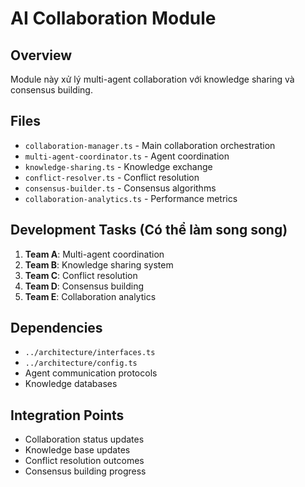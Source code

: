 # AI Collaboration Module

## Overview
Module này xử lý multi-agent collaboration với knowledge sharing và consensus building.

## Files
- `collaboration-manager.ts` - Main collaboration orchestration
- `multi-agent-coordinator.ts` - Agent coordination
- `knowledge-sharing.ts` - Knowledge exchange
- `conflict-resolver.ts` - Conflict resolution
- `consensus-builder.ts` - Consensus algorithms
- `collaboration-analytics.ts` - Performance metrics

## Development Tasks (Có thể làm song song)
1. **Team A**: Multi-agent coordination
2. **Team B**: Knowledge sharing system
3. **Team C**: Conflict resolution
4. **Team D**: Consensus building
5. **Team E**: Collaboration analytics

## Dependencies
- `../architecture/interfaces.ts`
- `../architecture/config.ts`
- Agent communication protocols
- Knowledge databases

## Integration Points
- Collaboration status updates
- Knowledge base updates
- Conflict resolution outcomes
- Consensus building progress